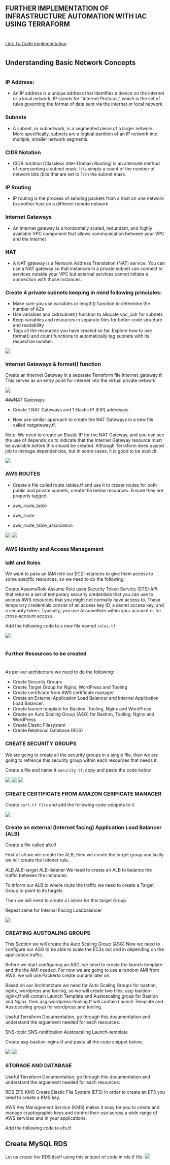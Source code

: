 ## FURTHER IMPLEMENTATION OF INFRASTRUCTURE AUTOMATION WITH IAC USING TERRAFORM
#
#
[Link To Code Implementation](https://github.com/Micah-Shallom/RCR-TERRAFORM-ARCHITECTURE.git)
#
#

## Understanding Basic Network Concepts
#
### IP Address: 
- An IP address is a unique address that identifies a device on the internet or a local network. IP stands for "Internet Protocol," which is the set of rules governing the format of data sent via the internet or local network.

### Subnets
- A subnet, or subnetwork, is a segmented piece of a larger network. More specifically, subnets are a logical partition of an IP network into multiple, smaller network segments. 

### CIDR Notation
- CIDR notation (Classless Inter-Domain Routing) is an alternate method of representing a subnet mask. It is simply a count of the
number of network bits (bits that are set to 1) in the subnet mask.

### IP Routing
- IP routing is the process of sending packets from a host on one network to another host on a different remote network

### Internet Gateways
- An internet gateway is a horizontally scaled, redundant, and highly available VPC component that allows communication between your VPC and the internet
  
### NAT
- A NAT gateway is a Network Address Translation (NAT) service. You can use a NAT gateway so that instances in a private subnet can connect to services outside your VPC but external services cannot initiate a connection with those instances.
  

### Create 4 private subnets keeping in mind following principles:
- Make sure you use variables or length() function to determine the number of AZs
- Use variables and cidrsubnet() function to allocate vpc_cidr for subnets
- Keep variables and resources in separate files for better code structure and readability
- Tags all the resources you have created so far. Explore how to use format() and count functions to automatically tag subnets with its respective number.
  
![](./img/1.private_subnet.jpg)

### Internet Gateways & format() function
Create an Internet Gateway in a separate Terraform file internet_gateway.tf. This serves as an entry point for internet into the virtual private network

![](./img/2.ig.jpg)

###NAT Gateways
- Create 1 NAT Gateways and 1 Elastic IP (EIP) addresses

- Now use similar approach to create the NAT Gateways in a new file called natgateway.tf.

Note: We need to create an Elastic IP for the NAT Gateway, and you can see the use of depends_on to indicate that the Internet Gateway resource must be available before this should be created. Although Terraform does a good job to manage dependencies, but in some cases, it is good to be explicit.

![](./img/3.nat.jpg)

### AWS ROUTES
- Create a file called route_tables.tf and use it to create routes for both public and private subnets, create the below resources. Ensure they are properly tagged.

- aws_route_table
- aws_route
- aws_route_table_association

![](./img/4.routea.jpg)
![](./img/4.routeb.jpg)

### AWS Identity and Access Management
### IaM and Roles
We want to pass an IAM role our EC2 instances to give them access to some specific resources, so we need to do the following:

Create AssumeRole
Assume Role uses Security Token Service (STS) API that returns a set of temporary security credentials that you can use to access AWS resources that you might not normally have access to. These temporary credentials consist of an access key ID, a secret access key, and a security token. Typically, you use AssumeRole within your account or for cross-account access.

Add the following code to a new file named `roles.tf`

![](./img/5.roles.jpg)

#
###  Further Resources to be created
#
As per our architecture we need to do the following:

- Create Security Groups
- Create Target Group for Nginx, WordPress and Tooling
- Create certificate from AWS certificate manager
- Create an External Application Load Balancer and Internal Application Load Balancer.
- Create launch template for Bastion, Tooling, Nginx and WordPress
- Create an Auto Scaling Group (ASG) for Bastion, Tooling, Nginx and WordPress
- Create Elastic Filesystem
- Create Relational Database (RDS)


### CREATE SECURITY GROUPS
We are going to create all the security groups in a single file, then we are going to refrence this security group within each resources that needs it.

Create a file and name it `security.tf`, copy and paste the code below

![](./img/6.sg.jpg)
![](./img/6.sgb.jpg)
![](./img/6sgc.jpg)

### CREATE CERTIFICATE FROM AMAZON CERIFICATE MANAGER
Create `cert.tf file` and add the following code snippets to it.

![](./img/7.cert.jpg)

### Create an external (Internet facing) Application Load Balancer (ALB)
Create a file called alb.tf

First of all we will create the ALB, then we create the target group and lastly we will create the lsitener rule.

ALB
ALB-target
ALB-listener
We need to create an ALB to balance the traffic between the Instances:

To inform our ALB to where route the traffic we need to create a Target Group to point to its targets

Then we will need to create a Listner for this target Group

Repeat same for Internal Facing Loadbalancer

![](./img/8.lb.jpg)

### CREATING AUSTOALING GROUPS
This Section we will create the Auto Scaling Group (ASG)
Now we need to configure our ASG to be able to scale the EC2s out and in depending on the application traffic.

Before we start configuring an ASG, we need to create the launch template and the the AMI needed. For now we are going to use a random AMI from AWS, we will use Packerto create our ami later on.

Based on our Architetcture we need for Auto Scaling Groups for bastion, nginx, wordpress and tooling, so we will create two files; asg-bastion-nginx.tf will contain Launch Template and Austoscaling group for Bastion and Nginx, then asg-wordpress-tooling.tf will contain Launch Template and Austoscaling group for wordpress and tooling.

Useful Terraform Documentation, go through this documentation and understand the arguement needed for each resources:

SNS-topic
SNS-notification
Austoscaling
Launch-template

Create asg-bastion-nginx.tf and paste all the code snippet below;

![](./img/9.asg1.jpg)
![](./img/9.asg2.jpg)

### STORAGE AND DATABASE
Useful Terraform Documentation, go through this documentation and understand the arguement needed for each resources:

RDS
EFS
KMS
Create Elastic File System (EFS)
In order to create an EFS you need to create a KMS key.

AWS Key Management Service (KMS) makes it easy for you to create and manage cryptographic keys and control their use across a wide range of AWS services and in your applications.

Add the following code to efs.tf

## Create MySQL RDS
Let us create the RDS itself using this snippet of code in rds.tf file:
![](./img/11.rds.jpg)